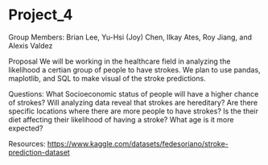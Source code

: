 # Project_4
Group Members: Brian Lee, Yu-Hsi (Joy) Chen, Ilkay Ates, Roy Jiang, and Alexis Valdez

Proposal
We will be working in the healthcare field in analyzing the likelihood a certian group of people to have strokes.
We plan to use pandas, maplotlib, and SQL to make visual of the stroke predictions. 

Questions:
What Socioeconomic status of people will have a higher chance of strokes?
Will analyzing data reveal that strokes are hereditary?
Are there specific locations where there are more people to have strokes?
Is the their diet affecting their likelihood  of having a stroke?
What age is it more expected?

Resources:
https://www.kaggle.com/datasets/fedesoriano/stroke-prediction-dataset
